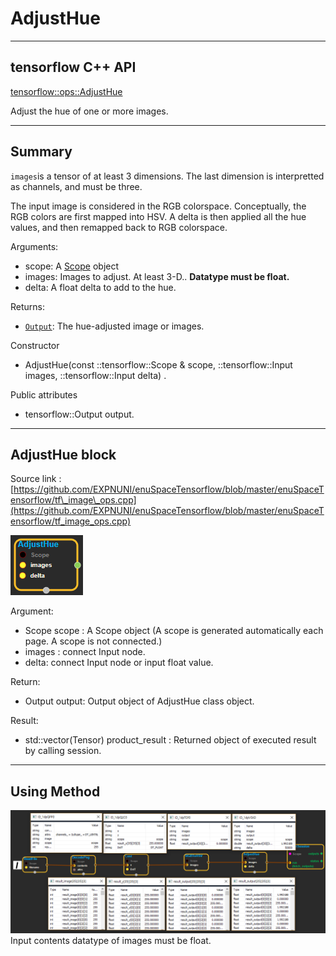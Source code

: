 # AdjustHue

---

## tensorflow C++ API

[tensorflow::ops::AdjustHue](https://www.tensorflow.org/api_docs/cc/class/tensorflow/ops/adjust-contrast)

Adjust the hue of one or more images.

---

## Summary

`images`is a tensor of at least 3 dimensions. The last dimension is interpretted as channels, and must be three.

The input image is considered in the RGB colorspace. Conceptually, the RGB colors are first mapped into HSV. A delta is then applied all the hue values, and then remapped back to RGB colorspace.

Arguments:

* scope: A [Scope](https://www.tensorflow.org/api_docs/cc/class/tensorflow/scope.html#classtensorflow_1_1_scope) object
* images: Images to adjust. At least 3-D.. **Datatype must be float.**
* delta: A float delta to add to the hue.

Returns:

* [`Output`](https://www.tensorflow.org/api_docs/cc/class/tensorflow/output.html#classtensorflow_1_1_output): The hue-adjusted image or images.

Constructor

* AdjustHue\(const ::tensorflow::Scope & scope, ::tensorflow::Input images, ::tensorflow::Input delta\) .

Public attributes

* tensorflow::Output output.

---

## AdjustHue block

Source link : [https://github.com/EXPNUNI/enuSpaceTensorflow/blob/master/enuSpaceTensorflow/tf\_image\_ops.cpp](https://github.com/EXPNUNI/enuSpaceTensorflow/blob/master/enuSpaceTensorflow/tf_image_ops.cpp)

![](/assets/image_AdjustHue_Symbol.png)

Argument:

* Scope scope : A Scope object \(A scope is generated automatically each page. A scope is not connected.\)
* images : connect  Input node.
* delta: connect  Input node or input float value.

Return:

* Output output: Output object of AdjustHue class object.

Result:

* std::vector\(Tensor\) product\_result : Returned object of executed result by calling session.

---

## Using Method

![](/assets/image_AdjustHue_Method.png)Input contents datatype of images  must be float.

